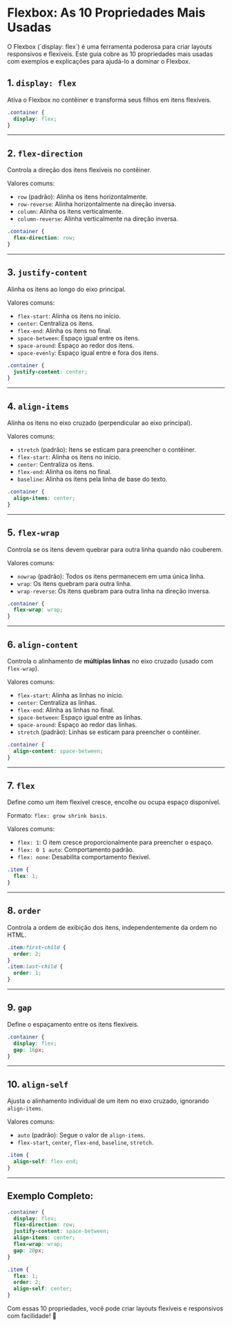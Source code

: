# Flexbox: As 10 Propriedades Mais Usadas

O Flexbox (\`display: flex\`) é uma ferramenta poderosa para criar layouts responsivos e flexíveis. Este guia cobre as 10 propriedades mais usadas com exemplos e explicações para ajudá-lo a dominar o Flexbox.

## 1. `display: flex`
Ativa o Flexbox no contêiner e transforma seus filhos em itens flexíveis.

```css
.container {
  display: flex;
}
```

---

## 2. `flex-direction`
Controla a direção dos itens flexíveis no contêiner.

Valores comuns:
- `row` (padrão): Alinha os itens horizontalmente.
- `row-reverse`: Alinha horizontalmente na direção inversa.
- `column`: Alinha os itens verticalmente.
- `column-reverse`: Alinha verticalmente na direção inversa.

```css
.container {
  flex-direction: row;
}
```

---

## 3. `justify-content`
Alinha os itens ao longo do eixo principal.

Valores comuns:
- `flex-start`: Alinha os itens no início.
- `center`: Centraliza os itens.
- `flex-end`: Alinha os itens no final.
- `space-between`: Espaço igual entre os itens.
- `space-around`: Espaço ao redor dos itens.
- `space-evenly`: Espaço igual entre e fora dos itens.

```css
.container {
  justify-content: center;
}
```

---

## 4. `align-items`
Alinha os itens no eixo cruzado (perpendicular ao eixo principal).

Valores comuns:
- `stretch` (padrão): Itens se esticam para preencher o contêiner.
- `flex-start`: Alinha os itens no início.
- `center`: Centraliza os itens.
- `flex-end`: Alinha os itens no final.
- `baseline`: Alinha os itens pela linha de base do texto.

```css
.container {
  align-items: center;
}
```

---

## 5. `flex-wrap`
Controla se os itens devem quebrar para outra linha quando não couberem.

Valores comuns:
- `nowrap` (padrão): Todos os itens permanecem em uma única linha.
- `wrap`: Os itens quebram para outra linha.
- `wrap-reverse`: Os itens quebram para outra linha na direção inversa.

```css
.container {
  flex-wrap: wrap;
}
```

---

## 6. `align-content`
Controla o alinhamento de **múltiplas linhas** no eixo cruzado (usado com `flex-wrap`).

Valores comuns:
- `flex-start`: Alinha as linhas no início.
- `center`: Centraliza as linhas.
- `flex-end`: Alinha as linhas no final.
- `space-between`: Espaço igual entre as linhas.
- `space-around`: Espaço ao redor das linhas.
- `stretch` (padrão): Linhas se esticam para preencher o contêiner.

```css
.container {
  align-content: space-between;
}
```

---

## 7. `flex`
Define como um item flexível cresce, encolhe ou ocupa espaço disponível.

Formato: `flex: grow shrink basis`.

Valores comuns:
- `flex: 1`: O item cresce proporcionalmente para preencher o espaço.
- `flex: 0 1 auto`: Comportamento padrão.
- `flex: none`: Desabilita comportamento flexível.

```css
.item {
  flex: 1;
}
```

---

## 8. `order`
Controla a ordem de exibição dos itens, independentemente da ordem no HTML.

```css
.item:first-child {
  order: 2;
}
.item:last-child {
  order: 1;
}
```

---

## 9. `gap`
Define o espaçamento entre os itens flexíveis.

```css
.container {
  display: flex;
  gap: 16px;
}
```

---

## 10. `align-self`
Ajusta o alinhamento individual de um item no eixo cruzado, ignorando `align-items`.

Valores comuns:
- `auto` (padrão): Segue o valor de `align-items`.
- `flex-start`, `center`, `flex-end`, `baseline`, `stretch`.

```css
.item {
  align-self: flex-end;
}
```

---

## Exemplo Completo:

```css
.container {
  display: flex;
  flex-direction: row;
  justify-content: space-between;
  align-items: center;
  flex-wrap: wrap;
  gap: 20px;
}

.item {
  flex: 1;
  order: 2;
  align-self: center;
}
```

Com essas 10 propriedades, você pode criar layouts flexíveis e responsivos com facilidade! 🚀

